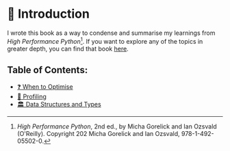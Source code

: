 # 📖 Introduction

I wrote this book as a way to condense and summarise my learnings from *High Performance Python*[^note]. If you want to explore any of the topics in greater depth, you can find that book [here](https://www.oreilly.com/library/view/high-performance-python/9781492055013/).

## Table of Contents:

- [❓ When to Optimise](./when_to_optimise.md)
- [🔎 Profiling](./profiling.md)
- [🏛️ Data Structures and Types](./data_structures_and_types.md)

[^note]: *High Performance Python*, 2nd ed., by Micha Gorelick and Ian Ozsvald (O'Reilly). Copyright 202 Micha Gorelick and Ian Ozsvald, 978-1-492-05502-0.
